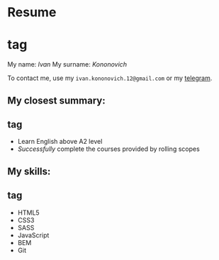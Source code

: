# Resume <h1> tag

My name: *Ivan*
My surname: *Kononovich*

To contact me, use my `ivan.kononovich.12@gmail.com` or my [telegram](https://t.me/IvanKononovich).

## My closest **summary**: <h2> tag
* Learn English above A2 level
* *Successfully* complete the courses provided by rolling scopes

## My **skills**: <h2> tag
* HTML5
* CSS3
* SASS
* JavaScript
* BEM
* Git

